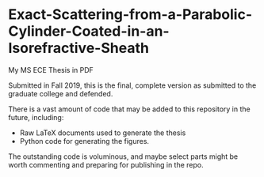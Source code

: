 # Exact-Scattering-from-a-Parabolic-Cylinder-Coated-in-an-Isorefractive-Sheath
My MS ECE Thesis in PDF 

Submitted in Fall 2019, this is the final, complete version as submitted to the graduate college and defended. 

There is a vast amount of code that may be added to this repository in the future, including:
  - Raw LaTeX documents used to generate the thesis
  - Python code for generating the figures.

The outstanding code is voluminous, and maybe select parts might be worth commenting and preparing for publishing in the repo. 
